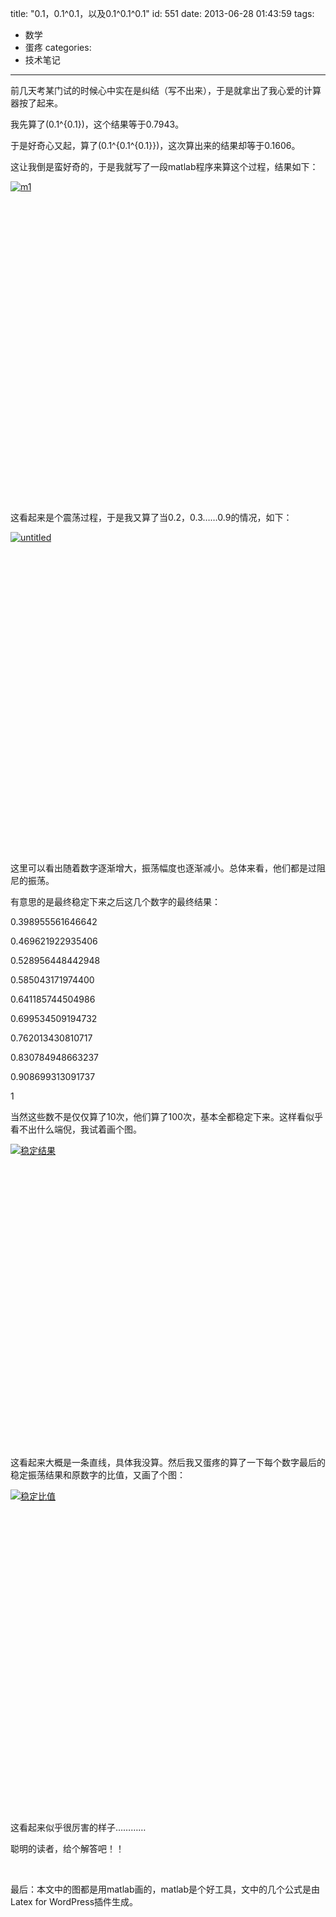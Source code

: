 title: "0.1，0.1^0.1，以及0.1^0.1^0.1"
id: 551
date: 2013-06-28 01:43:59
tags: 
- 数学
- 蛋疼
categories: 
- 技术笔记
---

前几天考某门试的时候心中实在是纠结（写不出来），于是就拿出了我心爱的计算器按了起来。

我先算了\(0.1^{0.1}\)，这个结果等于0.7943。

于是好奇心又起，算了\(0.1^{0.1^{0.1}}\)，这次算出来的结果却等于0.1606。

这让我倒是蛮好奇的，于是我就写了一段matlab程序来算这个过程，结果如下：

[![m1](http://wocai.de/wp-content/uploads/2013/06/m1.jpg)](http://wocai.de/wp-content/uploads/2013/06/m1.jpg)

&nbsp;

&nbsp;

&nbsp;

&nbsp;

&nbsp;

&nbsp;

&nbsp;

&nbsp;

&nbsp;

&nbsp;

&nbsp;

&nbsp;

&nbsp;

&nbsp;

&nbsp;

&nbsp;

这看起来是个震荡过程，于是我又算了当0.2，0.3……0.9的情况，如下：

[![untitled](http://wocai.de/wp-content/uploads/2013/06/untitled2.jpg)](http://wocai.de/wp-content/uploads/2013/06/untitled2.jpg)

&nbsp;

&nbsp;

&nbsp;

&nbsp;

&nbsp;

&nbsp;

&nbsp;

&nbsp;

&nbsp;

&nbsp;

&nbsp;

&nbsp;

&nbsp;

&nbsp;

&nbsp;

&nbsp;

这里可以看出随着数字逐渐增大，振荡幅度也逐渐减小。总体来看，他们都是过阻尼的振荡。

有意思的是最终稳定下来之后这几个数字的最终结果：

0.398955561646642

0.469621922935406

0.528956448442948

0.585043171974400

0.641185744504986

0.699534509194732

0.762013430810717

0.830784948663237

0.908699313091737

1

当然这些数不是仅仅算了10次，他们算了100次，基本全都稳定下来。这样看似乎看不出什么端倪，我试着画个图。

[![稳定结果](http://wocai.de/wp-content/uploads/2013/06/稳定结果.jpg)](http://wocai.de/wp-content/uploads/2013/06/稳定结果.jpg)

&nbsp;

&nbsp;

&nbsp;

&nbsp;

&nbsp;

&nbsp;

&nbsp;

&nbsp;

&nbsp;

&nbsp;

&nbsp;

&nbsp;

&nbsp;

&nbsp;

&nbsp;

这看起来大概是一条直线，具体我没算。然后我又蛋疼的算了一下每个数字最后的稳定振荡结果和原数字的比值，又画了个图：

[![稳定比值](http://wocai.de/wp-content/uploads/2013/06/稳定比值.jpg)](http://wocai.de/wp-content/uploads/2013/06/稳定比值.jpg)

&nbsp;

&nbsp;

&nbsp;

&nbsp;

&nbsp;

&nbsp;

&nbsp;

&nbsp;

&nbsp;

&nbsp;

&nbsp;

&nbsp;

&nbsp;

&nbsp;

&nbsp;

&nbsp;

这看起来似乎很厉害的样子…………

聪明的读者，给个解答吧！！

&nbsp;

最后：本文中的图都是用matlab画的，matlab是个好工具，文中的几个公式是由Latex for WordPress插件生成。